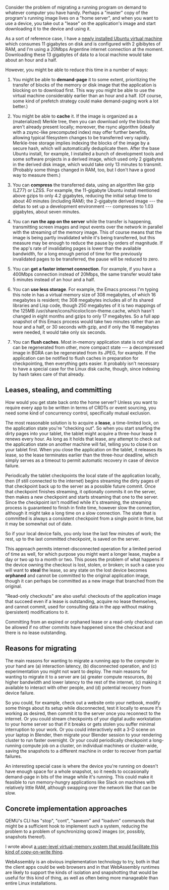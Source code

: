 Consider the problem of migrating a running program on demand to
whatever computer you have handy.  Perhaps a "master" copy of the
program's running image lives on a "home server", and when you want to
use a device, you take out a "lease" on the application's image and
start downloading it to the device and using it.

As a sort of reference case, I have a [newly installed Ubuntu virtual
machine](virtual-machine-setup.md) which consumes 11 gigabytes on disk
and is configured with 2 gibibytes of RAM, and I'm using a 20Mbps
Argentine internet connection at the moment.  Downloading these 13
gigabytes of data to a local machine would take about an hour and a
half.

However, you might be able to reduce this time in a number of ways:

1. You might be able to **demand-page** it to some extent, prioritizing
   the transfer of blocks of the memory or disk image that the
   application is blocking on to download first.  This way you might
   be able to use the virtual machine considerably earlier than an
   hour and a half.  (Of course, some kind of prefetch strategy could
   make demand-paging work a lot better.)

2. You might be able to **cache** it.  If the image is organized as a
   (materialized) Merkle tree, then you can download only the blocks
   that aren't already present locally; moreover, the rsync algorithm
   (ideally with a zsync-like precomputed index) may offer further
   benefits, allowing typical filesystem changes to be transferred
   very rapidly.  Merkle-tree storage implies indexing the blocks of
   the image by a secure hash, which will automatically deduplicate
   them.  After the base Ubuntu install, for example, I installed a
   bunch of development tools and some software projects in a derived
   image, which used only 2 gigabytes in the derived disk image,
   which would take only 13 minutes to transmit.  (Probably some
   things changed in RAM, too, but I don't have a good way to measure
   them.)

3. You can **compress** the transferred data, using an algorithm like
   gzip (LZ77) or LZSS.  For example, the 11-gigabyte Ubuntu install
   mentioned above gzips to only 4.2 gigabytes, reducing the initial
   setup time to about 40 minutes (including RAM); the 2-gigabyte
   derived image --- the deltas to set up a development environment
   --- compresses to 1.03 gigabytes, about seven minutes.

4. You can **run the app on the server** while the transfer is
   happening, transmitting screen images and input events over the
   network in parallel with the streaming of the memory image.  This
   of course means that the image is being partly invalidated while
   it's being transferred, but this measure may be enough to reduce
   the pause by orders of magnitude.  If the app's rate of
   invalidating pages is lower than the available bandwidth, for a
   long enough period of time for the previously invalidated pages to
   be transferred, the pause will be reduced to zero.

5. You can **get a faster internet connection**.  For example, if you
   have a 400Mbps connection instead of 20Mbps, the same transfer
   would take 5 minutes instead of an hour and a half.

6. You can **use less storage**.  For example, the Emacs process I'm
   typing this note in has a virtual memory size of 308 megabytes, of
   which 16 megabytes is resident; the 308 megabytes includes all of
   its shared libraries and Lisp code, though 250 megabytes of it is
   two mappings of the 125MB
   /usr/share/icons/hicolor/icon-theme.cache, which hasn't changed in
   eight months and gzips to only 17 megabytes.  So a full app
   snapshot of this Emacs process would take two minutes rather than
   an hour and a half, or 30 seconds with gzip, and if only the 16
   megabytes were needed, it would take only six seconds.

7. You can **flush caches**.  Most in-memory application state is not
   vital and can be regenerated from other, more compact state --- a
   decompressed image in BGRA can be regenerated from its JPEG, for
   example.  If the application can be notified to flush caches in
   preparation for checkpointing, then everything gets easier.  It
   probably isn't necessary to have a special case for the Linux disk
   cache, though, since indexing by hash takes care of that already.

Leases, stealing, and committing
--------------------------------

How would you get state back onto the home server?  Unless you want to
require every app to be written in terms of CRDTs or event sourcing,
you need some kind of concurrency control, specifically mutual
exclusion.

The most reasonable solution is to acquire a **lease**, a time-limited
lock, on the application state you're "checking out".  So when you
start snarfing the dirty pages into your tablet, the tablet might
acquire a three-hour lease it renews every hour.  As long as it holds
that lease, any attempt to check out the application state on another
machine will fail, telling you to close it on your tablet first.  When
you close the application on the tablet, it releases its lease, so the lease
terminates earlier than the three-hour deadline, which simply serves
as a timeout to permit automatic recovery in case of device failure.

Periodically the tablet checkpoints the local state of the application
locally, then (if still connected to the internet) begins streaming
the dirty pages of that checkpoint back up to the server as a possible
future commit.  Once that checkpoint finishes streaming, it optionally
commits it on the server, then makes a new checkpoint and starts
streaming that one to the server.  Since the checkpoint isn't modified
while it's streaming, the streaming process is guaranteed to finish in
finite time, however slow the connection, although it might take a
long time on a slow connection.  The state that is committed is always
a consistent checkpoint from a single point in time, but it may be
somewhat out of date.

So if your local device fails, you only lose the last few minutes of
work; the rest, up to the last committed checkpoint, is saved on the
server.

This approach permits internet-disconnected operation for a limited
period of time as well, for which purpose you might want a longer
lease, maybe a day or two up to a month or two.  This poses the
problem of what happens if the device owning the checkout is lost,
stolen, or broken; in such a case you will want to **steal** the lease,
so any state on the lost device becomes **orphaned** and cannot be committed to
the original application image, though it can perhaps be committed as
a new image that branched from the original.

"Read-only checkouts" are also useful: checkouts of the application
image that succeed even if a lease is outstanding, acquire no lease
themselves, and cannot commit, used for consulting data in the app
without making (persistent) modifications to it.

Committing from an expired or orphaned lease or a read-only checkout
can be allowed if no other commits have happened since the checkout
and there is no lease outstanding.

Reasons for migrating
---------------------

The main reasons for wanting to migrate a running app to the computer
in your hand are (a) interaction latency, (b) disconnected operation,
and (c) experimentation you might not want to deploy.  The main
reasons for wanting to migrate it to a server are (a) greater compute
resources, (b) higher bandwidth and lower latency to the rest of the
internet, (c) making it available to interact with other people, and
(d) potential recovery from device failure.

So you could, for example, check out a website onto your netbook,
modify some things about its setup while disconnected, test it locally
to ensure it's working as desired, then commit it to the server once
you reconnect to the internet.  Or you could stream checkpoints of
your digital audio workstation to your home server so that if it
breaks or gets stolen you suffer minimal interruption to your work.
Or you could interactively edit a 3-D scene on your laptop in Blender,
then migrate your Blender session to your rendering cluster to run
faster overnight.  Or your could periodically checkpoint a
long-running compute job on a cluster, on individual machines or
cluster-wide, saving the snapshots to a different machine in order to
recover from partial failures.

An interesting special case is where the device you're running on
doesn't have enough space for a whole snapshot, so it needs to
occasionally demand-page in bits of the image while it's running.
This could make it feasible to run memory-hungry applications like
Slack on machines with relatively little RAM, although swapping over
the network like that can be slow.

Concrete implementation approaches
----------------------------------

QEMU's CLI has "stop", "cont", "savevm" and "loadvm" commands that
might be a sufficient hook to implement such a system, reducing the
problem to a problem of synchronizing qcow2 images (or, possibly,
snapshots thereof).

I wrote about [a user-level virtual-memory system that would
facilitate this kind of copy-on-write thing](segments-and-blocks.md).

WebAssembly is an obvious implementation technology to try, both in
that the client apps could be web browsers and in that WebAssembly
runtimes are likely to support the kinds of isolation and snapshotting
that would be useful for this kind of thing, as well as often being
more manageable than entire Linux installations.
